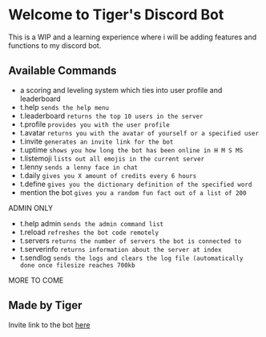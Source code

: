 Welcome to Tiger's Discord Bot
===============================

This is a WIP and a learning experience where i will be adding features and functions to my discord bot.

Available Commands
-------------------

- a scoring and leveling system which ties into user profile and leaderboard
- t.help `sends the help menu`
- t.leaderboard `returns the top 10 users in the server`
- t.profile `provides you with the user profile`
- t.avatar `returns you with the avatar of yourself or a specified user`
- t.invite `generates an invite link for the bot`
- t.uptime `shows you how long the bot has been online in H M S MS`
- t.listemoji `lists out all emojis in the current server`
- t.lenny `sends a lenny face in chat`
- t.daily `gives you X amount of credits every 6 hours`
- t.define `gives you the dictionary definition of the specified word`
- mention the bot `gives you a random fun fact out of a list of 200`

ADMIN ONLY
- t.help admin `sends the admin command list`
- t.reload `refreshes the bot code remotely`
- t.servers `returns the number of servers the bot is connected to`
- t.serverinfo `returns information about the server at index`
- t.sendlog `sends the logs and clears the log file (automatically done once filesize reaches 700kb`

MORE TO COME


Made by Tiger
-------------------

Invite link to the bot [here](https://discordapp.com/oauth2/authorize?client_id=463644074528997376&scope=bot&permissions=8)